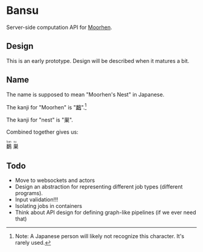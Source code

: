 # Bansu

Server-side computation API for [Moorhen](https://github.com/moorhen-coot/Moorhen).

## Design

This is an early prototype. Design will be described when it matures a bit.

## Name

The name is supposed to mean "Moorhen's Nest" in Japanese.

The kanji for "Moorhen" is "[鷭](https://jisho.org/word/%E9%B7%AD-1)".[^1]

The kanji for "nest" is "巣".

Combined together gives us:

<ruby>
<rb>鷭</rb>
<rt>ban</rt>
<rb>巣</rb>
<rt>su</rt>
</ruby>


[^1]: Note: A Japanese person will likely not recognize this character. It's rarely used.

## Todo

* Move to websockets and actors
* Design an abstraction for representing different job types (different programs).
* Input validation!!!
* Isolating jobs in containers
* Think about API design for defining graph-like pipelines (if we ever need that)
